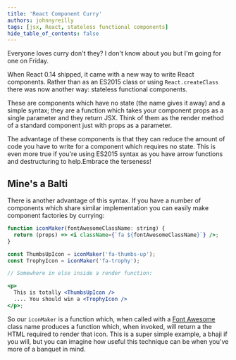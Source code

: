 ```yaml
---
title: 'React Component Curry'
authors: johnnyreilly
tags: [jsx, React, stateless functional components]
hide_table_of_contents: false
---
```


Everyone loves curry don't they? I don't know about you but I'm going for one on Friday.

<!--truncate-->

When React 0.14 shipped, it came with a new way to write React components. Rather than as an ES2015 class or using `React.createClass` there was now another way: stateless functional components.

These are components which have no state (the name gives it away) and a simple syntax; they are a function which takes your component props as a single parameter and they return JSX. Think of them as the render method of a standard component just with props as a parameter.

The advantage of these components is that they can reduce the amount of code you have to write for a component which requires no state. This is even more true if you're using ES2015 syntax as you have arrow functions and destructuring to help.Embrace the terseness!

## Mine's a Balti

There is another advantage of this syntax. If you have a number of components which share similar implementation you can easily make component factories by currying:

```jsx
function iconMaker(fontAwesomeClassName: string) {
  return (props) => <i className={`fa ${fontAwesomeClassName}`} />;
}

const ThumbsUpIcon = iconMaker('fa-thumbs-up');
const TrophyIcon = iconMaker('fa-trophy');

// Somewhere in else inside a render function:

<p>
  This is totally <ThumbsUpIcon />
  .... You should win a <TrophyIcon />
</p>;
```

So our `iconMaker` is a function which, when called with a [Font Awesome](http://fontawesome.io/) class name produces a function which, when invoked, will return a the HTML required to render that icon. This is a super simple example, a bhaji if you will, but you can imagine how useful this technique can be when you've more of a banquet in mind.
